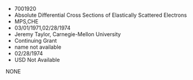 * 7001920
* Absolute Differential Cross Sections of Elastically         Scattered Electrons
* MPS,CHE
* 03/01/1971,02/28/1974
* Jeremy Taylor, Carnegie-Mellon University
* Continuing Grant
*   name not available
* 02/28/1974
* USD Not Available

NONE
